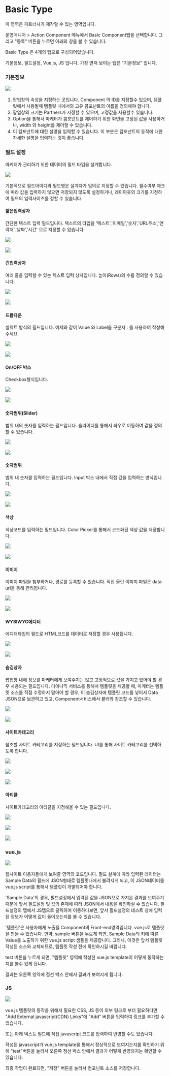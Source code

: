 # Basic Type

이 영역은 파트너사가 제작할 수 있는 영역입니다.

운영매니저 > Action Component 메뉴에서 Basic Component탭을 선택합니다. 그리고 "등록" 버튼을 누르면 아래의 창을 볼 수 있습니다.

Basic Type 은 4개의 탭으로 구성되어있습니다.

기본정보, 필드설정, Vue.js, JS 입니다. 가장 먼저 보이는 탭은 "기본정보" 입니다.

### 기본정보

![](<../../../.gitbook/assets/스크린샷 2021-11-02 오후 6.11.35.png>)

1. 팝업창의 속성을 지정하는 곳입니다. Component 의 ID를 지정할수 있으며, 템플릿에서 사용될때 템플릿 내에서의 고유 콤포넌트의 이름을 정의해야 합니다.
2. 팝업창의 크기는 Partners가 지정할 수 있으며, 고정값을 사용할수 있습니다.
3. Option을 통해서 마케터가 콤포넌트를 제어하기 위한 화면을 고정된 값을 사용하거나, width 와 height를 제어할 수 있습니다.
4. 이 컴포넌트에 대한 설명을 입력할 수 있습니다. 이 부분은 컴포넌트의 동작에 대한 자세한 설명을 입력하는 것이 좋습니다.

### 필드 설정

마케터가 관리하기 위한 데이터의 필드 타입을 설계합니다.

![](<../../../.gitbook/assets/스크린샷 2021-11-09 오후 4.16.41.png>)

기본적으로 필드아이디와 필드명은 설계자가 임의로 지정할 수 있습니다. 필수여부 체크에 따라 값을 입력하지 않으면 저장되지 않도록 설정하거나, 레이아웃의 크기를 지정하여 필드의 입력사이즈를 정할 수 있습니다.

#### 짧은입력상자

간단한 텍스트 입력 필드입니다. 텍스트의 타입을 '텍스트','이메일','숫자','URL주소','연락처','날짜','시간' 으로 지정할 수 있습니다.

![](<../../../.gitbook/assets/스크린샷 2021-11-04 오전 11.16.01.png>)

![](<../../../.gitbook/assets/스크린샷 2021-11-04 오전 11.16.09.png>)

#### 긴입력상자

여러 줄을 입력할 수 있는 텍스트 입력 상자입니다. 높이(Rows)의 수를 정의할 수 있습니다.

![](<../../../.gitbook/assets/스크린샷 2021-11-04 오전 11.16.26.png>)

![](<../../../.gitbook/assets/스크린샷 2021-11-04 오전 11.16.33.png>)

#### 드롭다운

셀렉트 방식의 필드입니다. 예제와 같이 Value 와 Label을 구분자 : 를 사용하여 작성해주세요.

![](<../../../.gitbook/assets/스크린샷 2021-11-04 오전 11.16.52.png>)

![](<../../../.gitbook/assets/스크린샷 2021-11-04 오전 11.17.07.png>)

#### On/OFF 박스

Checkbox형식입니다.

![](<../../../.gitbook/assets/스크린샷 2021-11-04 오전 11.17.20.png>)

![](<../../../.gitbook/assets/스크린샷 2021-11-04 오전 11.17.29.png>)

#### 숫자범위(Slider)

범위 내의 숫자를 입력하는 필드입니다. 슬라이더를 통해서 좌우로 이동하여 값을 정의할 수 있습니다.

![](<../../../.gitbook/assets/스크린샷 2021-11-04 오전 11.17.44.png>)

![](<../../../.gitbook/assets/스크린샷 2021-11-04 오전 11.17.56.png>)

#### 숫자범위

범위 내 숫자를 입력하는 필드입니다. Input 박스 내에서 직접 값을 입력하는 방식입니다.

![](<../../../.gitbook/assets/스크린샷 2021-11-04 오전 11.18.13.png>)

![](<../../../.gitbook/assets/스크린샷 2021-11-04 오전 11.18.23.png>)

#### 색상

색상코드를 입력하는 필드입니다. Color Picker를 통해서 코드화된 색상 값을 저장합니다.

![](<../../../.gitbook/assets/스크린샷 2021-11-04 오전 11.18.36.png>)

![](<../../../.gitbook/assets/스크린샷 2021-11-04 오전 11.22.57.png>)

#### 이미지

이미지 파일을 첨부하거나, 경로를 등록할 수 있습니다. 직접 올린 이미지 파일은 data-url을 통해 관리됩니다.

![](<../../../.gitbook/assets/스크린샷 2021-11-04 오전 11.19.10.png>)

![](<../../../.gitbook/assets/스크린샷 2021-11-04 오전 11.19.29.png>)

#### WYSIWYC에디터

에디터타입의 필드로 HTML코드를 데이터로 저장할 경우 사용됩니다.

![](<../../../.gitbook/assets/스크린샷 2021-11-04 오전 11.19.42.png>)

![](<../../../.gitbook/assets/스크린샷 2021-11-04 오전 11.19.55.png>)

#### 숨김상자

팝업창 내에 정보를 마케터에게 보여주지는 않고 고정적으로 값을 가지고 있어야 할 경우 사용되는 필드입니다. 다이나믹 서비스를 통해서 템플릿을 제공할 때, 마케터는 템플릿 소스를 직접 수정하지 말아야 할 경우, 이 숨김상자에 템플릿 코드를 넣어서 Data JSON으로 보관하고 있고, Component서비스에서 불러와 참조할 수 있습니다.

![](<../../../.gitbook/assets/스크린샷 2021-11-04 오전 11.20.28.png>)

![](<../../../.gitbook/assets/스크린샷 2021-11-04 오전 11.20.54.png>)

#### 사이트카테고리

참조할 사이트 카테고리를 지정하는 필드입니다. UI를 통해 사이트 카테고리를 선택하도록 합니다.

![](<../../../.gitbook/assets/스크린샷 2021-11-04 오전 11.21.03.png>)

![](<../../../.gitbook/assets/스크린샷 2021-11-09 오후 6.11.20.png>)

![](<../../../.gitbook/assets/스크린샷 2021-11-04 오전 11.21.25.png>)

#### 아티클

사이트카테고리의 아티클을 지정해올 수 있는 필드입니다.

![](<../../../.gitbook/assets/스크린샷 2021-11-04 오전 11.22.00.png>)

![](<../../../.gitbook/assets/스크린샷 2021-11-09 오후 6.11.30.png>)

![](<../../../.gitbook/assets/스크린샷 2021-11-04 오전 11.22.32.png>)

### vue.js

![](<../../../.gitbook/assets/스크린샷 2021-11-02 오후 6.12.17.png>)

웹사이트 이용자들에게 보여줄 영역의 코드입니다. 필드 설계에 따라 입력된 데이터는 Sample Data의 필드에 JSON형태로 템플릿내에서 불려지게 되고, 이 JSON데이터를 vue.js script를 통해서 템플릿이 개발되어야 합니다.

'Sample Data'의 경우, 필드설정에서 입력된 값을 JSON으로 가져온 결과를 보여주기 때문에 앞서 필드설정 및 값의 존재에 따라 JSON에서 내용을 확인하실 수 있습니다. 필드설정의 탭에서 JS탭으로 클릭하여 이동하다보면, 앞서 필드설정의 테스트 창에 입력된 정보가 어떻게 값이 들어오는지를 볼 수 있습니다.

'템플릿'은 사용자에게 노출될 Component의 Front-end영역입니다. vue.js로 템플릿을 만들 수 있습니다. 만약, sample 버튼을 누르게 되면, Sample Data의 키에 따른 Value를 노출하기 위한 vue.js script 샘플을 제공합니다. 그러나, 이것은 앞서 템플릿 작성된 소스와 교체되므로, 템플릿 작성 전에 확인하시길 바랍니다.

test 버튼을 누르게 되면, "템플릿" 영역에 작성한 vue.js template이 어떻게 동작하는지를 볼수 있게 됩니다.

결과는 오른쪽 영역에 점선 박스 안에서 결과가 보여지게 됩니다.

### JS

![](<../../../.gitbook/assets/스크린샷 2021-11-02 오후 6.12.38.png>)

vue.js 템플릿의 동작을 위해서 필요한 CSS, JS 등이 외부 링크로 부터 필요하다면 "Add External javascript(CDN) Links"에 "Add" 버튼을 입력하여 링크를 추가할 수 있습니다.

또는 아래 텍스트 필드에 직접 javascript 코드를 입력하여 반영할 수도 있습니다.

작성된 javascript가 vue.js template을 통해서 정상적으로 보여지는지를 확인하기 위해 "test"버튼을 눌러서 오른쪽 점선 박스 안에서 결과가 어떻게 반영되지는 확인할 수 있습니다.

최종 작업이 완료되면, "저장" 버튼을 눌러서 컴포넌트 소스를 저장합니다.
